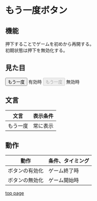 # もう一度ボタン

## 機能

押下することでゲームを初めから再開する。  
初期状態は押下を無効化する。

## 見た目

<button>もう一度</button> 有効時
<button disabled>もう一度</button> 無効時

## 文言

|   文言   | 表示条件 |
| -------- | -------- |
| もう一度 | 常に表示 |

## 動作

|      動作      | 条件、タイミング |
| -------------- | ---------------- |
| ボタンの有効化 | ゲーム終了時     |
| ボタンの無効化 | ゲーム開始時     |

[top page](./topPage.md)
